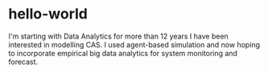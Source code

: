 # hello-world
I'm starting with Data Analytics 
for more than 12 years I have been interested in modelling CAS. I used agent-based simulation and now hoping to incorporate empirical big data analytics for system monitoring and forecast.
